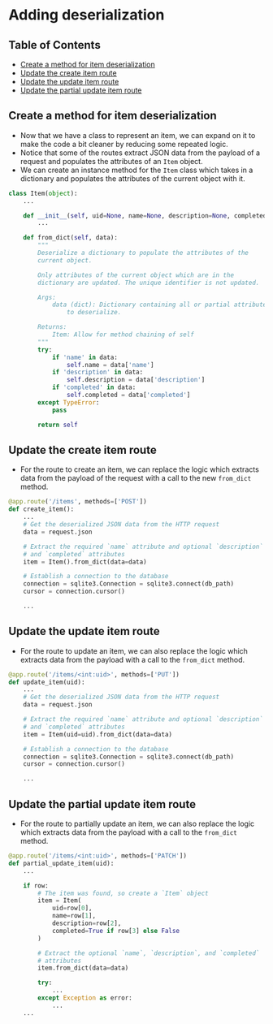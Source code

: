 # Adding deserialization

## Table of Contents

* [Create a method for item deserialization](#create-a-method-for-item-deserialization)
* [Update the create item route](#update-the-create-item-route)
* [Update the update item route](#update-the-update-item-route)
* [Update the partial update item route](#update-the-partial-update-item-route)

## Create a method for item deserialization

* Now that we have a class to represent an item, we can expand on it to make the code a bit cleaner by reducing some repeated logic.
* Notice that some of the routes extract JSON data from the payload of a request and populates the attributes of an `Item` object.
* We can create an instance method for the `Item` class which takes in a dictionary and populates the attributes of the current object with it.

```python
class Item(object):
    ...

    def __init__(self, uid=None, name=None, description=None, completed=False):
        ...

    def from_dict(self, data):
        """
        Deserialize a dictionary to populate the attributes of the
        current object.

        Only attributes of the current object which are in the
        dictionary are updated. The unique identifier is not updated.

        Args:
            data (dict): Dictionary containing all or partial attributes
                to deserialize.

        Returns:
            Item: Allow for method chaining of self
        """
        try:
            if 'name' in data:
                self.name = data['name']
            if 'description' in data:
                self.description = data['description']
            if 'completed' in data:
                self.completed = data['completed']
        except TypeError:
            pass

        return self
```

## Update the create item route

* For the route to create an item, we can replace the logic which extracts data from the payload of the request with a call to the new `from_dict` method.


```python
@app.route('/items', methods=['POST'])
def create_item():
    ...
    # Get the deserialized JSON data from the HTTP request
    data = request.json

    # Extract the required `name` attribute and optional `description`
    # and `completed` attributes
    item = Item().from_dict(data=data)

    # Establish a connection to the database
    connection = sqlite3.Connection = sqlite3.connect(db_path)
    cursor = connection.cursor()

    ...
```

## Update the update item route

* For the route to update an item, we can also replace the logic which extracts data from the payload with a call to the `from_dict` method.

```python
@app.route('/items/<int:uid>', methods=['PUT'])
def update_item(uid):
    ...
    # Get the deserialized JSON data from the HTTP request
    data = request.json

    # Extract the required `name` attribute and optional `description`
    # and `completed` attributes
    item = Item(uid=uid).from_dict(data=data)

    # Establish a connection to the database
    connection = sqlite3.Connection = sqlite3.connect(db_path)
    cursor = connection.cursor()

    ...
```

## Update the partial update item route

* For the route to partially update an item, we can also replace the logic which extracts data from the payload with a call to the `from_dict` method.

```python
@app.route('/items/<int:uid>', methods=['PATCH'])
def partial_update_item(uid):
    ...

    if row:
        # The item was found, so create a `Item` object
        item = Item(
            uid=row[0],
            name=row[1],
            description=row[2],
            completed=True if row[3] else False
        )

        # Extract the optional `name`, `description`, and `completed`
        # attributes
        item.from_dict(data=data)

        try:
            ...
        except Exception as error:
            ...
    ...
```
